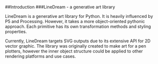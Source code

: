 ##Introduction
###LineDream - a generative art library

LineDream is a generative art library for Python. It is heavily influenced by P5 and Processing. However, it takes a more object-oriented pythonic approach. Each primitive has its own transformation methods and styling properties.

Currently, LineDream targets SVG outputs due to its extensive API for 2D vector graphic. The library was originally created to make art for a pen plotters, however the inner object structure could be applied to other rendering platforms and use cases.

